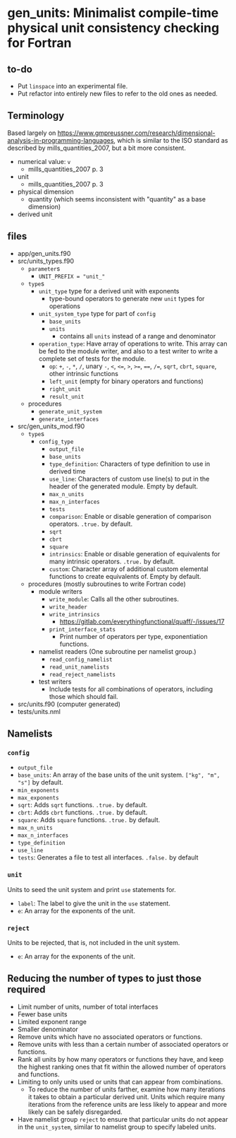 # gen_units: Minimalist compile-time physical unit consistency checking for Fortran

## to-do

- Put `linspace` into an experimental file.
- Put refactor into entirely new files to refer to the old ones as needed.

## Terminology

Based largely on <https://www.gmpreussner.com/research/dimensional-analysis-in-programming-languages>, which is similar to the ISO standard as described by mills_quantities_2007, but a bit more consistent.

- numerical value: `v`
    -  mills_quantities_2007 p. 3
- unit
    - mills_quantities_2007 p. 3
- physical dimension
    - quantity (which seems inconsistent with "quantity" as a base dimension)
- derived unit

## files

- app/gen_units.f90
- src/units_types.f90
    - `parameter`s
        - `UNIT_PREFIX = "unit_"`
    - `type`s
        - `unit_type` type for a derived unit with exponents
            - type-bound operators to generate new `unit` types for operations
        - `unit_system_type` type for part of `config`
            - `base_units`
            - `units`
                - contains all `units` instead of a range and denominator
        - `operation_type`: Have array of operations to write. This array can be fed to the module writer, and also to a test writer to write a complete set of tests for the module.
            - `op`: `+`, `-`, `*`, `/`, unary `-`, `<`, `<=`, `>`, `>=`, `==`, `/=`, `sqrt`, `cbrt`, `square`, other intrinsic functions
            - `left_unit` (empty for binary operators and functions)
            - `right_unit`
            - `result_unit`
    - procedures
        - `generate_unit_system`
        - `generate_interfaces`
- src/gen_units_mod.f90
    - `type`s
        - `config_type`
            - `output_file`
            - `base_units`
            - `type_definition`: Characters of type definition to use in derived time 
            - `use_line`: Characters of custom use line(s) to put in the header of the generated module. Empty by default.
            - `max_n_units`
            - `max_n_interfaces`
            - `tests`
            - `comparison`: Enable or disable generation of comparison operators. `.true.` by default.
            - `sqrt`
            - `cbrt`
            - `square`
            - `intrinsics`: Enable or disable generation of equivalents for many intrinsic operators. `.true.` by default.
            - `custom`: Character array of additional custom elemental functions to create equivalents of. Empty by default.
    - procedures (mostly subroutines to write Fortran code)
        - module writers
            - `write_module`: Calls all the other subroutines.
            - `write_header`
            - `write_intrinsics`
                - <https://gitlab.com/everythingfunctional/quaff/-/issues/17>
            - `print_interface_stats`
                - Print number of operators per type, exponentiation functions.
        - namelist readers (One subroutine per namelist group.)
            - `read_config_namelist`
            - `read_unit_namelists`
            - `read_reject_namelists`
        - test writers
            - Include tests for all combinations of operators, including those which should fail.
- src/units.f90 (computer generated)
- tests/units.nml

## Namelists

### `config`

- `output_file`
- `base_units`: An array of the base units of the unit system. `["kg", "m", "s"]` by default.
- `min_exponents`
- `max_exponents`
- `sqrt`: Adds `sqrt` functions. `.true.` by default.
- `cbrt`: Adds `cbrt` functions. `.true.` by default.
- `square`: Adds `square` functions. `.true.` by default.
- `max_n_units`
- `max_n_interfaces`
- `type_definition`
- `use_line`
- `tests`: Generates a file to test all interfaces. `.false.` by default

### `unit`

Units to seed the unit system and print `use` statements for.

- `label`: The label to give the unit in the `use` statement.
- `e`: An array for the exponents of the unit.

### `reject`

Units to be rejected, that is, not included in the unit system.

- `e`: An array for the exponents of the unit.

## Reducing the number of types to just those required

- Limit number of units, number of total interfaces
- Fewer base units
- Limited exponent range
- Smaller denominator
- Remove units which have no associated operators or functions.
- Remove units with less than a certain number of associated operators or functions.
- Rank all units by how many operators or functions they have, and keep the highest ranking ones that fit within the allowed number of operators and functions.
- Limiting to only units used or units that can appear from combinations.
    - To reduce the number of units farther, examine how many iterations it takes to obtain a particular derived unit. Units which require many iterations from the reference units are less likely to appear and more likely can be safely disregarded.
- Have namelist group `reject` to ensure that particular units do not appear in the `unit_system`, similar to namelist group to specify labeled units.
